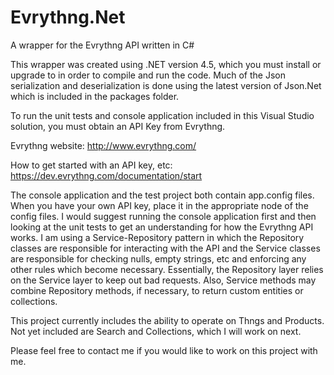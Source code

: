 Evrythng.Net
============

A wrapper for the Evrythng API written in C#

This wrapper was created using .NET version 4.5, which you must install or upgrade to in order to compile and run the code.  Much of the Json serialization and deserialization is done using the latest version of Json.Net which is included in the packages folder.

To run the unit tests and console application included in this Visual Studio solution, you must obtain an API Key from Evrythng.

Evrythng website: http://www.evrythng.com/

How to get started with an API key, etc:  https://dev.evrythng.com/documentation/start

The console application and the test project both contain app.config files.  When you have your own API key, place it in the appropriate node of the config files.  I would suggest running the console application first and then looking at the unit tests to get an understanding for how the Evrythng API works.  I am using a Service-Repository pattern in which the Repository classes are responsible for interacting with the API and the Service classes are responsible for checking nulls, empty strings, etc and enforcing any other rules which become necessary.  Essentially, the Repository layer relies on the Service layer to keep out bad requests.  Also, Service methods may combine Repository methods, if necessary, to return custom entities or collections.

This project currently includes the ability to operate on Thngs and Products.  Not yet included are Search and Collections, which I will work on next.

Please feel free to contact me if you would like to work on this project with me.
